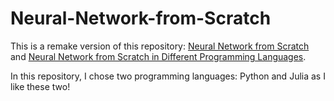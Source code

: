 # Neural-Network-from-Scratch

This is a remake version of this repository: [Neural Network from Scratch](https://github.com/Sentdex/nnfs_book/tree/main) and [Neural Network from Scratch in Different Programming Languages](https://github.com/sentdex/nnfsix).

In this repository, I chose two programming languages: Python and Julia as I like these two!
